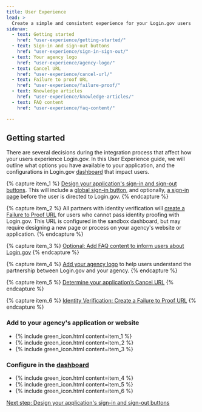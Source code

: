 ```yaml
---
title: User Experience
lead: >
  Create a simple and consistent experience for your Login.gov users
sidenav:
  - text: Getting started
    href: "user-experience/getting-started/"
  - text: Sign-in and sign-out buttons
    href: "user-experience/sign-in-sign-out/"
  - text: Your agency logo
    href: "user-experience/agency-logo/"
  - text: Cancel URL
    href: "user-experience/cancel-url/"
  - text: Failure to proof URL
    href: "user-experience/failure-proof/"
  - text: Knowledge articles
    href: "user-experience/knowledge-articles/"
  - text: FAQ content 
    href: "user-experience/faq-content/"

---
```


##  Getting started
There are several decisions during the integration process that affect how your users experience Login.gov. In this User Experience guide, we will outline what options you have available to your application, and the configurations in Login.gov [dashboard](https://idp.int.identitysandbox.gov/) that impact users.

{% capture item_1 %}
[Design your application's sign-in and sign-out buttons]({{site.baseurl}}/user-experience/sign-in-sign-out/). This will include a [global sign-in button]({{site.baseurl}}/user-experience/sign-in-sign-out/), and optionally, [a sign-in page]({{site.baseurl}}/user-experience/sign-in-sign-out/) before the user is directed to Login.gov.
{% endcapture %}

{% capture item_2 %}
All partners with identity verification will [create a Failure to Proof URL]({{site.baseurl}}/user-experience/failure-proof/) for users who cannot pass identity proofing with Login.gov. This URL is configured in the sandbox dashboard, but may require designing a new page or process on your agency's website or application.
{% endcapture %}

{% capture item_3 %}
[Optional: Add FAQ content to inform users about Login.gov]({{site.baseurl}}/user-experience/faq-content/)
{% endcapture %}

{% capture item_4 %}
[Add your agency logo]({{site.baseurl}}/user-experience/agency-logo/) to help users understand the partnership between Login.gov and your agency.
{% endcapture %}

{% capture item_5 %}
[Determine your application’s Cancel URL]({{site.baseurl}}/user-experience/cancel-url/)
{% endcapture %}

{% capture item_6 %}
[Identity Verification: Create a Failure to Proof URL]({{site.baseurl}}/user-experience/failure-proof/)
{% endcapture %}


### Add to your agency's application or website

<ul>
    <li class="usa-icon-list__item">
        {% include green_icon.html content=item_1 %}       
  </li>
  <li class="usa-icon-list__item">
        {% include green_icon.html content=item_2 %}
  </li>
  <li class="usa-icon-list__item">
        {% include green_icon.html content=item_3 %}
  </li>
</ul>

### Configure in the [dashboard](https://idp.int.identitysandbox.gov/)

<ul class="padding-bottom-4">
 <li class="usa-icon-list__item">
    {% include green_icon.html content=item_4 %}
 </li>
 <li class="usa-icon-list__item">
    {% include green_icon.html content=item_5 %}
 </li>
 <li class="usa-icon-list__item">
    {% include green_icon.html content=item_6 %}
 </li>
</ul>

[Next step: Design your application's sign-in and sign-out buttons]({{site.baseurl}}/user-experience/sign-in-sign-out/)

